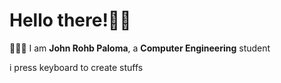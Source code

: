 <h1>Hello there!👋🏼</h1>

<p>👨🏽‍💻 I am <strong>John Rohb Paloma</strong>, a <strong>Computer Engineering</strong> student</p>

i press keyboard to create stuffs


<!---
Rohb22/Rohb22 is a ✨ special ✨ repository because its `README.md` (this file) appears on your GitHub profile.
You can click the Preview link to take a look at your changes.
--->
